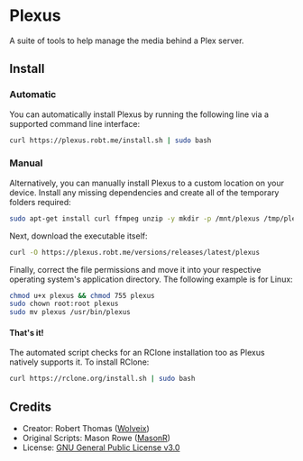 # Plexus
A suite of tools to help manage the media behind a Plex server.

## Install

### Automatic
You can automatically install Plexus by running the following line via a supported command line interface:
``` bash
curl https://plexus.robt.me/install.sh | sudo bash
```

### Manual
Alternatively, you can manually install Plexus to a custom location on your device.
Install any missing dependencies and create all of the temporary folders required:
``` bash
sudo apt-get install curl ffmpeg unzip -y mkdir -p /mnt/plexus /tmp/plexus /tmp/plexus/encode /tmp/plexus/encode/convert /tmp/plexus/encode/converted /tmp/plexus/rclone
```

Next, download the executable itself:
``` bash
curl -O https://plexus.robt.me/versions/releases/latest/plexus
```

Finally, correct the file permissions and move it into your respective operating system's application directory. The following example is for Linux:
``` bash
chmod u+x plexus && chmod 755 plexus
sudo chown root:root plexus
sudo mv plexus /usr/bin/plexus
```

#### That's it!

The automated script checks for an RClone installation too as Plexus natively supports it. To install RClone:
``` bash
curl https://rclone.org/install.sh | sudo bash
```

## Credits
- Creator: Robert Thomas ([Wolveix](https://github.com/Wolveix))
- Original Scripts: Mason Rowe ([MasonR](https://github.com/MasonR))
- License: [GNU General Public License v3.0](https://github.com/Wolveix/Plexus/blob/master/LICENSE)
